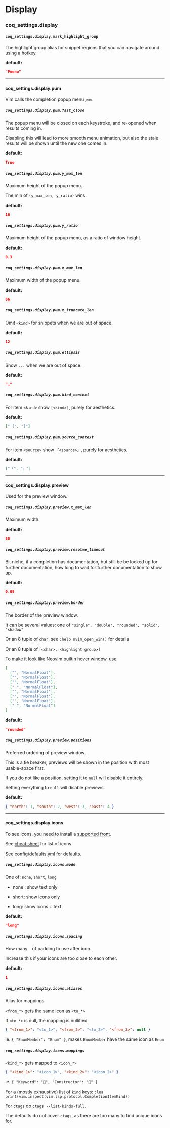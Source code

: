 # Display

### coq_settings.display

#### `coq_settings.display.mark_highlight_group`

The highlight group alias for snippet regions that you can navigate around using a hotkey.

**default:**

```json
"Pmenu"
```

---

#### coq_settings.display.pum

Vim calls the completion popup menu _`pum`_.

##### `coq_settings.display.pum.fast_close`

The popup menu will be closed on each keystroke, and re-opened when results coming in.

Disabling this will lead to more smooth menu animation, but also the stale results will be shown until the new one comes in.

**default:**

```json
True
```

##### `coq_settings.display.pum.y_max_len`

Maximum height of the popup menu.

The min of `(y_max_len, y_ratio)` wins.

**default:**

```json
16
```

##### `coq_settings.display.pum.y_ratio`

Maximum height of the popup menu, as a ratio of window height.

**default:**

```json
0.3
```

##### `coq_settings.display.pum.x_max_len`

Maximum width of the popup menu.

**default:**

```json
66
```

##### `coq_settings.display.pum.x_truncate_len`

Omit `<kind>` for snippets when we are out of space.

**default:**

```json
12
```

##### `coq_settings.display.pum.ellipsis`

Show `...` when we are out of space.

**default:**

```json
"…"
```

##### `coq_settings.display.pum.kind_context`

For item `<kind>` show `[<kind>]`, purely for aesthetics.

**default:**

```json
[" [", "]"]
```

##### `coq_settings.display.pum.source_context`

For item `<source>` show `「<source>」`, purely for aesthetics.

**default:**

```json
["「", "」"]
```

---

#### coq_settings.display.preview

Used for the preview window.

##### `coq_settings.display.preview.x_max_len`

Maximum width.

**default:**

```json
88
```

##### `coq_settings.display.preview.resolve_timeout`

Bit niche, if a completion has documentation, but still be be looked up for further documentation, how long to wait for further documentation to show up.

**default:**

```json
0.09
```

##### `coq_settings.display.preview.border`

The border of the preview window.

It can be several values: one of `"single", "double", "rounded", "solid", "shadow"`

Or an 8 tuple of `char`, see `:help nvim_open_win()` for details

Or an 8 tuple of `[<char>, <highlight group>]`

To make it look like Neovim builtin hover window, use:

```json
[
  ["", "NormalFloat"],
  ["", "NormalFloat"],
  ["", "NormalFloat"],
  [" ", "NormalFloat"],
  ["", "NormalFloat"],
  ["", "NormalFloat"],
  ["", "NormalFloat"],
  [" ", "NormalFloat"]
]
```

**default:**

```json
"rounded"
```

##### `coq_settings.display.preview.positions`

Preferred ordering of preview window.

This is a tie breaker, previews will be shown in the position with most usable-space first.

If you do not like a position, setting it to `null` will disable it entirely.

Setting everything to `null` will disable previews.

**default:**

```json
{ "north": 1, "south": 2, "west": 3, "east": 4 }
```

---

#### coq_settings.display.icons

To see icons, you need to install a [supported front](https://www.nerdfonts.com/#home).

See [cheat sheet](https://www.nerdfonts.com/cheat-sheet) for list of icons.

See [config/defaults.yml](https://github.com/ms-jpq/coq_nvim/blob/coq/config/defaults.yml) for defaults.

##### `coq_settings.display.icons.mode`

One of: `none`, `short`, `long`

- none : show text only

- short: show icons only

- long: show icons + text

**default:**

```json
"long"
```

##### `coq_settings.display.icons.spacing`

How many ` ` of padding to use after icon.

Increase this if your icons are too close to each other.

**default:**

```json
1
```

##### `coq_settings.display.icons.aliases`

Alias for mappings

`<from_*>` gets the same icon as `<to_*>`

If `<to_*>` is null, the mapping is nullified

```json
{ "<from_1>": "<to_1>", "<from_2>": "<to_2>", "<from_3>": null }
```

ie. `{ "EnumMember": "Enum" }`, makes `EnumMember` have the same icon as `Enum`

##### `coq_settings.display.icons.mappings`

`<kind_*>` gets mapped to `<icon_*>`

```json
{ "<kind_1>": "<icon_1>", "<kind_2>": "<icon_2>" }
```

ie. `{ "Keyword": "🔑", "Constructor": "👷" }`

For a (mostly exhaustive) list of `kind` keys: `:lua print(vim.inspect(vim.lsp.protocol.CompletionItemKind))`

For `ctags` do `ctags --list-kinds-full`.

The defaults do not cover `ctags`, as there are too many to find unique icons for.
